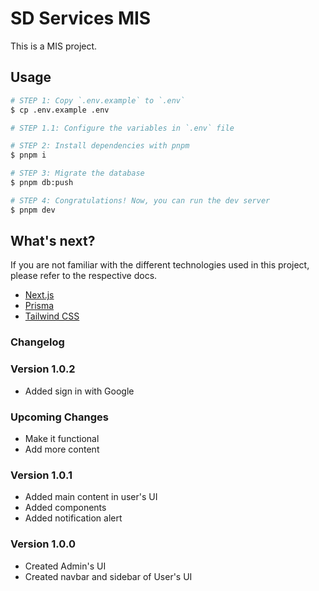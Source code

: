 # SD Services MIS

This is a MIS project.

## Usage

```sh
# STEP 1: Copy `.env.example` to `.env`
$ cp .env.example .env

# STEP 1.1: Configure the variables in `.env` file

# STEP 2: Install dependencies with pnpm
$ pnpm i

# STEP 3: Migrate the database
$ pnpm db:push

# STEP 4: Congratulations! Now, you can run the dev server
$ pnpm dev
```

## What's next?

If you are not familiar with the different technologies used in this project, please refer to the
respective docs.

- [Next.js](https://nextjs.org)
- [Prisma](https://prisma.io)
- [Tailwind CSS](https://tailwindcss.com)

### Changelog

### Version 1.0.2

- Added sign in with Google

### Upcoming Changes

- Make it functional
- Add more content

### Version 1.0.1

- Added main content in user's UI
- Added components
- Added notification alert

### Version 1.0.0

- Created Admin's UI
- Created navbar and sidebar of User's UI
